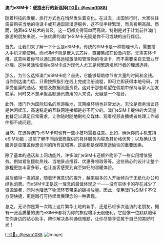 **澳门eSIM卡：便捷出行的新选择[[TG💪+ @esim1088](https://t.me/s/esim1088)]**

随着科技的发展，旅行方式也在悄然发生着变化。在过去，出国旅行时，大家往往需要购买当地的电话卡或开通国际漫游服务，这不仅手续繁琐，而且费用高昂。然而，随着eSIM技术的普及，这一切都变得简单而高效。特别是对于计划前往澳门旅游的朋友来说，一张优质的澳门eSIM卡无疑是你不可或缺的出行伴侣。

首先，让我们来了解一下什么是eSIM卡。传统的SIM卡是一种物理卡片，需要插入手机才能使用。而eSIM卡则是嵌入式芯片，直接集成在设备内部，无需实体卡槽。这意味着你可以通过网络远程激活和管理你的电话卡，而不需要亲自去营业厅办理。这种灵活性使得eSIM卡成为现代人尤其是频繁跨境旅行者的理想选择。

那么，为什么选择澳门eSIM卡呢？首先，它能够帮助你节省大量的时间和金钱。当你到达澳门后，只需按照指引在线上完成注册流程，即可立即获得本地号码，并享受低廉的通话、短信及数据流量资费。这对于那些希望在假期中保持与家人朋友联系，同时又不想承担高额通讯费用的人来说，无疑是一个福音。

此外，澳门作为国际知名的旅游胜地，其网络环境也非常发达。无论是商务洽谈还是休闲娱乐，高速稳定的互联网连接都是必不可少的。澳门eSIM卡提供的大流量套餐足以满足日常需求，让你随时随地刷社交媒体、观看视频直播或者处理工作邮件都不成问题。

当然，在选择澳门eSIM卡时也有一些小技巧需要注意。比如，确保你的手机支持eSIM功能；提前了解不同运营商提供的具体服务内容及其价格优势；以及确认该服务是否覆盖你想访问的所有区域等。这些都是保障旅途愉快的重要因素。

除了基本的通话和上网功能外，许多澳门eSIM卡还额外附带了一些实用增值服务。例如紧急援助热线、当地景点推荐、优惠券领取等等。这些贴心的设计让整个旅程更加丰富多彩，也让游客感受到宾至如归的温暖体验。

最后值得一提的是，随着环保意识的提升，越来越多的人开始倾向于无纸化办公和绿色消费。而eSIM卡正是这一理念的最佳体现之一——没有实体卡的存在减少了资源浪费，同时也降低了物流环节带来的碳排放量。因此，使用澳门eSIM卡不仅方便快捷，更是践行可持续发展理念的一种表现。

总之，无论你是第一次踏上这片繁华土地的新手，还是已经多次造访的老朋友，拥有一张高质量的澳门eSIM卡都将为你的旅程增添无限便利。它就像一位默默陪伴在你身边的贴心助手，帮你解决各种通信难题，让你尽情享受属于自己的美好时光！

[[TG💪+ @esim1088](https://t.me/s/esim1088) ![Image](https://i.postimg.cc/4NQfJmqS/Snipaste-2025-05-13-00-14-12.png)]